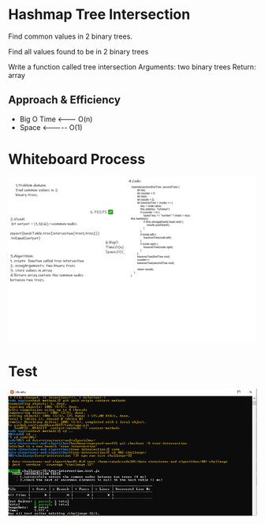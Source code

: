 # Hashmap Tree Intersection
Find common values in 2 binary trees.

Find all values found to be in 2 binary trees

Write a function called tree intersection Arguments: two binary trees Return: array

## Approach & Efficiency
- Big O Time <--- O(n) 
- Space <----- O(1)

# Whiteboard Process
![](treeIntersection.png)

# Test
![](hash.PNG)